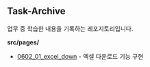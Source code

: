 ##  Task-Archive 

업무 중 학습한 내용을 기록하는 레포지토리입니다.

**src/pages/**
- [0602_01_excel_down](https://github.com/yiseo0/Task-Archive/blob/main/src/pages/0602_01_excel_down/index.js) -  엑셀 다운로드 기능 구현

